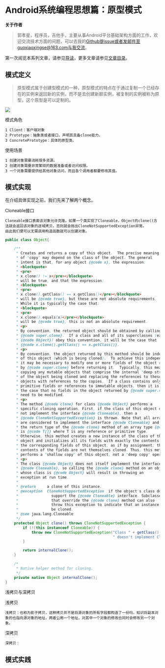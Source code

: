 # Android系统编程思想篇：原型模式

**关于作者**

>郭孝星，程序员，吉他手，主要从事Android平台基础架构方面的工作，欢迎交流技术方面的问题，可以去我的[Github](https://github.com/guoxiaoxing)提issue或者发邮件至guoxiaoxingse@163.com与我交流。

第一次阅览本系列文章，请参见[导读](https://github.com/guoxiaoxing/android-open-source-project-analysis/blob/master/doc/导读.md)，更多文章请参见[文章目录](https://github.com/guoxiaoxing/android-open-source-project-analysis/blob/master/README.md)。

## 模式定义

>原型模式属于创建型模式的一种，原型模式的特点在于通过复制一个已经存在的实例来返回新的实例，而不是去创建新额实例，被复制的实例被称为原型，这个原型是可以定制的。


<img src="https://github.com/guoxiaoxing/android-open-source-project-analysis/raw/master/art/program/3/prototype_design_pattern.png"/>


模式角色

```
1 Client：客户端对象
2 Prototype：抽象类或者接口，声明其具备clone能力，
3 ConcretePrototype：具体的原型类。
```

使用场景

```
1 创建对象需要消耗很多资源。
2 创建对象需要非常繁琐的数据准备或者访问权限。
3 一个对象需要提供给其他对象访问，而且各个调用者都要修改其值。
```

## 模式实现

在介绍具体实现之前，我们先来了解两个概念。

Cloneable接口

```
Cloneable接口表面该对象允许克隆。如果一个类实现了Cloneable，Object的clone()方法就会返回该对象的逐域拷贝，否则就会抛出CloneNotSupportedException异常。
由此我们便可以无需调用构造函数就可以创建对象。    
```

```java
public class Object{

    /**
     * Creates and returns a copy of this object.  The precise meaning
     * of "copy" may depend on the class of the object. The general
     * intent is that, for any object {@code x}, the expression:
     * <blockquote>
     * <pre>
     * x.clone() != x</pre></blockquote>
     * will be true, and that the expression:
     * <blockquote>
     * <pre>
     * x.clone().getClass() == x.getClass()</pre></blockquote>
     * will be {@code true}, but these are not absolute requirements.
     * While it is typically the case that:
     * <blockquote>
     * <pre>
     * x.clone().equals(x)</pre></blockquote>
     * will be {@code true}, this is not an absolute requirement.
     * <p>
     * By convention, the returned object should be obtained by calling
     * {@code super.clone}.  If a class and all of its superclasses (except
     * {@code Object}) obey this convention, it will be the case that
     * {@code x.clone().getClass() == x.getClass()}.
     * <p>
     * By convention, the object returned by this method should be independent
     * of this object (which is being cloned).  To achieve this independence,
     * it may be necessary to modify one or more fields of the object returned
     * by {@code super.clone} before returning it.  Typically, this means
     * copying any mutable objects that comprise the internal "deep structure"
     * of the object being cloned and replacing the references to these
     * objects with references to the copies.  If a class contains only
     * primitive fields or references to immutable objects, then it is usually
     * the case that no fields in the object returned by {@code super.clone}
     * need to be modified.
     * <p>
     * The method {@code clone} for class {@code Object} performs a
     * specific cloning operation. First, if the class of this object does
     * not implement the interface {@code Cloneable}, then a
     * {@code CloneNotSupportedException} is thrown. Note that all arrays
     * are considered to implement the interface {@code Cloneable} and that
     * the return type of the {@code clone} method of an array type {@code T[]}
     * is {@code T[]} where T is any reference or primitive type.
     * Otherwise, this method creates a new instance of the class of this
     * object and initializes all its fields with exactly the contents of
     * the corresponding fields of this object, as if by assignment; the
     * contents of the fields are not themselves cloned. Thus, this method
     * performs a "shallow copy" of this object, not a "deep copy" operation.
     * <p>
     * The class {@code Object} does not itself implement the interface
     * {@code Cloneable}, so calling the {@code clone} method on an object
     * whose class is {@code Object} will result in throwing an
     * exception at run time.
     *
     * @return     a clone of this instance.
     * @exception  CloneNotSupportedException  if the object's class does not
     *               support the {@code Cloneable} interface. Subclasses
     *               that override the {@code clone} method can also
     *               throw this exception to indicate that an instance cannot
     *               be cloned.
     * @see java.lang.Cloneable
     */
    protected Object clone() throws CloneNotSupportedException {
        if (!(this instanceof Cloneable)) {
            throw new CloneNotSupportedException("Class " + getClass().getName() +
                                                 " doesn't implement Cloneable");
        }

        return internalClone();
    }

    /*
     * Native helper method for cloning.
     */
    private native Object internalClone(); 
}
```


浅拷贝与深拷贝

浅拷贝

```
浅拷贝：也称为影子拷贝，这种拷贝并不是将源对象的所有字段都构造了一份吗，知识将副本对象的也指向源对象的地址，两者公用一个地址，对其中一个对象的修改也同时会修改另一个对象。
```

深拷贝

```
深拷贝：
```




## 模式实践
